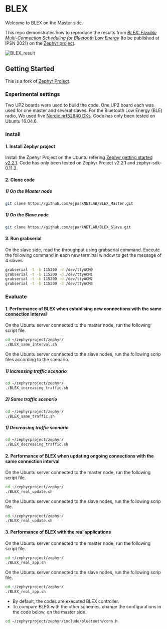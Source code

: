 # BLEX

Welcome to BLEX on the Master side.

This repo demonstrates how to reproduce the results from
[_BLEX: Flexible Multi-Connection Scheduling for Bluetooth Low Energy_](https://drive.google.com/file/d/1txzinSNUsFuD-SCqadtUpBoXayle00vF/view) (to be published at IPSN 2021) on the
[Zephyr project](https://www.zephyrproject.org/). 

![BLEX_result](https://user-images.githubusercontent.com/62861175/114977049-fcacec80-9ec1-11eb-8bf4-992f851f4be2.png)

## Getting Started

This is a fork of [Zephyr Project](https://www.zephyrproject.org/).

### Experimental settings

Two UP2 boards were used to build the code.
One UP2 board each was used for one master and several slaves.
For the Bluetooth Low Energy (BLE) radio, We used five [Nordic nrf52840 DKs](https://www.nordicsemi.com/Software-and-Tools/Development-Kits/nRF52840-DK).
Code has only been tested on Ubuntu 16.04.6.

### Install

#### 1. Install Zephyr project

Install the Zpehyr Project on the Ubuntu refering [Zephyr getting started v2.2.1](https://docs.zephyrproject.org/2.2.0/index.html).
Code has only been tested on Zephyr Project v2.2.1 and zephyr-sdk-0.11.2.

#### 2. Clone code

##### 1) On the Master node
```bash
git clone https://github.com/ejparkNETLAB/BLEX_Master.git
```

##### 1) On the Slave node
```bash
git clone https://github.com/ejparkNETLAB/BLEX_Slave.git
```

#### 3. Run grabserial

On the slave side, read the throughput using grabserial command.
Execute the following command in each new terminal window to get the message of 4 slaves.

```bash
grabserial -t -b 115200 -d /dev/ttyACM0
grabserial -t -b 115200 -d /dev/ttyACM1
grabserial -t -b 115200 -d /dev/ttyACM2
grabserial -t -b 115200 -d /dev/ttyACM3
```

### Evaluate

#### 1. Performance of BLEX when establising new connections with the same connection interval

On the Ubuntu server connected to the master node, run the following script file.
```bash
cd ~/zephyrproject/zephyr/
./BLEX_same_interval.sh 
```

On the Ubuntu server connected to the slave nodes, run the following scrip files according to the scenario.

##### 1) Increasing traffic scenario
```bash
cd ~/zephyrproject/zephyr/
./BLEX_increasing_traffic.sh
```

##### 2) Same traffic scenario
```bash
cd ~/zephyrproject/zephyr/
./BLEX_same_traffic.sh
```

##### 1) Decreasing traffic scenario
```bash
cd ~/zephyrproject/zephyr/
./BLEX_decreasing_traffic.sh
```


#### 2. Performance of BLEX when updating ongoing connections with the same connection interval

On the Ubuntu server connected to the master node, run the following script file.
```bash
cd ~/zephyrproject/zephyr/
./BLEX_real_update.sh
```

On the Ubuntu server connected to the slave nodes, run the following scrip file.
```bash
cd ~/zephyrproject/zephyr/
./BLEX_real_update.sh
```


#### 3. Performance of BLEX with the real applications

On the Ubuntu server connected to the master node, run the following script file.
```bash
cd ~/zephyrproject/zephyr/
./BLEX_real_app.sh
```

On the Ubuntu server connected to the slave nodes, run the following scrip file.
```bash
cd ~/zephyrproject/zephyr/
./BLEX_real_app.sh
```

* By default, the codes are executed BLEX controller.
* To compare BLEX with the other schemes, change the configurations in the code below, on the master side.
```bash
cd ~/zephyrproject/zephyr/include/bluetooth/conn.h
```
